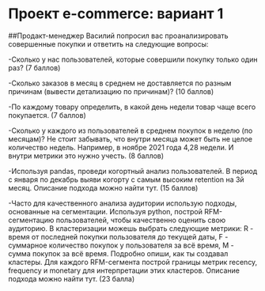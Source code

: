 # Проект e-commerce: вариант 1 

##Продакт-менеджер Василий попросил вас проанализировать совершенные покупки и ответить на следующие вопросы:

-Сколько у нас пользователей, которые совершили покупку только один раз? (7 баллов) 

-Сколько заказов в месяц в среднем не доставляется по разным причинам (вывести детализацию по причинам)? (10 баллов)

-По каждому товару определить, в какой день недели товар чаще всего покупается. (7 баллов)

-Сколько у каждого из пользователей в среднем покупок в неделю (по месяцам)? Не стоит забывать, что внутри месяца может быть не целое количество недель. Например, в ноябре 2021 года 4,28 недели. И внутри метрики это нужно учесть. (8 баллов) 

-Используя pandas, проведи когортный анализ пользователей. В период с января по декабрь выяви когорту с самым высоким retention на 3й месяц. Описание подхода можно найти тут. (15 баллов)

-Часто для качественного анализа аудитории использую подходы, основанные на сегментации. Используя python, построй RFM-сегментацию пользователей, чтобы качественно оценить свою аудиторию. В кластеризации можешь выбрать следующие метрики: R - время от последней покупки пользователя до текущей даты, F - суммарное количество покупок у пользователя за всё время, M - сумма покупок за всё время. Подробно опиши, как ты создавал кластеры. Для каждого RFM-сегмента построй границы метрик recency, frequency и monetary для интерпретации этих кластеров. Описание подхода можно найти тут. (23 балла)
